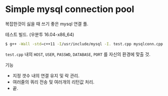 # Simple mysql connection pool

복잡한것이 싫을 때 쓰기 좋은 mysql 연결 풀. 



테스트 빌드. (우분투 16.04-x86_64) 
```bash
$ g++ -Wall -std=c++11 -I/usr/include/mysql -I. test.cpp mysqlconn.cpp -L/usr/lib/x86_64-linux-gnu -lmysqlclient -lz
```

`test.cpp` 내의 `HOST`, `USER`, `PASSWD`, `DATABASE`, `PORT` 를 자신의 환경에 맞출 것. 


기능
* 지정 갯수 내의 연결 유지 및 락 관리. 
* 여러줄의 쿼리 전송 및 여러개의 리턴값 처리. 
* 끝.

